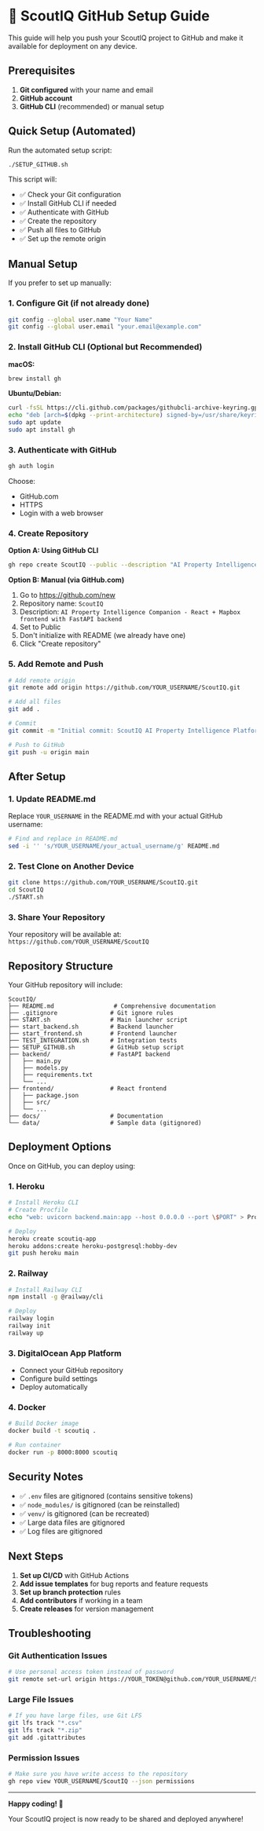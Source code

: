 # 🚀 ScoutIQ GitHub Setup Guide

This guide will help you push your ScoutIQ project to GitHub and make it available for deployment on any device.

## Prerequisites

1. **Git configured** with your name and email
2. **GitHub account** 
3. **GitHub CLI** (recommended) or manual setup

## Quick Setup (Automated)

Run the automated setup script:

```bash
./SETUP_GITHUB.sh
```

This script will:
- ✅ Check your Git configuration
- ✅ Install GitHub CLI if needed
- ✅ Authenticate with GitHub
- ✅ Create the repository
- ✅ Push all files to GitHub
- ✅ Set up the remote origin

## Manual Setup

If you prefer to set up manually:

### 1. Configure Git (if not already done)

```bash
git config --global user.name "Your Name"
git config --global user.email "your.email@example.com"
```

### 2. Install GitHub CLI (Optional but Recommended)

**macOS:**
```bash
brew install gh
```

**Ubuntu/Debian:**
```bash
curl -fsSL https://cli.github.com/packages/githubcli-archive-keyring.gpg | sudo dd of=/usr/share/keyrings/githubcli-archive-keyring.gpg
echo "deb [arch=$(dpkg --print-architecture) signed-by=/usr/share/keyrings/githubcli-archive-keyring.gpg] https://cli.github.com/packages stable main" | sudo tee /etc/apt/sources.list.d/github-cli.list > /dev/null
sudo apt update
sudo apt install gh
```

### 3. Authenticate with GitHub

```bash
gh auth login
```

Choose:
- GitHub.com
- HTTPS
- Login with a web browser

### 4. Create Repository

**Option A: Using GitHub CLI**
```bash
gh repo create ScoutIQ --public --description "AI Property Intelligence Companion - React + Mapbox frontend with FastAPI backend"
```

**Option B: Manual (via GitHub.com)**
1. Go to https://github.com/new
2. Repository name: `ScoutIQ`
3. Description: `AI Property Intelligence Companion - React + Mapbox frontend with FastAPI backend`
4. Set to Public
5. Don't initialize with README (we already have one)
6. Click "Create repository"

### 5. Add Remote and Push

```bash
# Add remote origin
git remote add origin https://github.com/YOUR_USERNAME/ScoutIQ.git

# Add all files
git add .

# Commit
git commit -m "Initial commit: ScoutIQ AI Property Intelligence Platform"

# Push to GitHub
git push -u origin main
```

## After Setup

### 1. Update README.md

Replace `YOUR_USERNAME` in the README.md with your actual GitHub username:

```bash
# Find and replace in README.md
sed -i '' 's/YOUR_USERNAME/your_actual_username/g' README.md
```

### 2. Test Clone on Another Device

```bash
git clone https://github.com/YOUR_USERNAME/ScoutIQ.git
cd ScoutIQ
./START.sh
```

### 3. Share Your Repository

Your repository will be available at:
`https://github.com/YOUR_USERNAME/ScoutIQ`

## Repository Structure

Your GitHub repository will include:

```
ScoutIQ/
├── README.md                 # Comprehensive documentation
├── .gitignore               # Git ignore rules
├── START.sh                 # Main launcher script
├── start_backend.sh         # Backend launcher
├── start_frontend.sh        # Frontend launcher
├── TEST_INTEGRATION.sh      # Integration tests
├── SETUP_GITHUB.sh          # GitHub setup script
├── backend/                 # FastAPI backend
│   ├── main.py
│   ├── models.py
│   ├── requirements.txt
│   └── ...
├── frontend/                # React frontend
│   ├── package.json
│   ├── src/
│   └── ...
├── docs/                    # Documentation
└── data/                    # Sample data (gitignored)
```

## Deployment Options

Once on GitHub, you can deploy using:

### 1. Heroku
```bash
# Install Heroku CLI
# Create Procfile
echo "web: uvicorn backend.main:app --host 0.0.0.0 --port \$PORT" > Procfile

# Deploy
heroku create scoutiq-app
heroku addons:create heroku-postgresql:hobby-dev
git push heroku main
```

### 2. Railway
```bash
# Install Railway CLI
npm install -g @railway/cli

# Deploy
railway login
railway init
railway up
```

### 3. DigitalOcean App Platform
- Connect your GitHub repository
- Configure build settings
- Deploy automatically

### 4. Docker
```bash
# Build Docker image
docker build -t scoutiq .

# Run container
docker run -p 8000:8000 scoutiq
```

## Security Notes

- ✅ `.env` files are gitignored (contains sensitive tokens)
- ✅ `node_modules/` is gitignored (can be reinstalled)
- ✅ `venv/` is gitignored (can be recreated)
- ✅ Large data files are gitignored
- ✅ Log files are gitignored

## Next Steps

1. **Set up CI/CD** with GitHub Actions
2. **Add issue templates** for bug reports and feature requests
3. **Set up branch protection** rules
4. **Add contributors** if working in a team
5. **Create releases** for version management

## Troubleshooting

### Git Authentication Issues
```bash
# Use personal access token instead of password
git remote set-url origin https://YOUR_TOKEN@github.com/YOUR_USERNAME/ScoutIQ.git
```

### Large File Issues
```bash
# If you have large files, use Git LFS
git lfs track "*.csv"
git lfs track "*.zip"
git add .gitattributes
```

### Permission Issues
```bash
# Make sure you have write access to the repository
gh repo view YOUR_USERNAME/ScoutIQ --json permissions
```

---

**Happy coding! 🚀**

Your ScoutIQ project is now ready to be shared and deployed anywhere!

